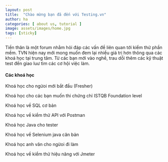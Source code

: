 ```yaml
---
layout: post
title:  "Chào mừng bạn đã đến với Testing.vn"
author: ha
categories: [ about us, tutorial ]
image: assets/images/home.jpg
tags: [sticky]
---
```


Tiền thân là một forum nhằm hỏi đáp các vấn đề liên quan tới kiểm thử phần mềm. TVN hiện nay mới mong muốn đem lại nhiều giá trị hơn thông qua các khoá học tại trung tâm. Từ các bạn mới vào nghề, trau dồi thêm các kỹ thuật test đến giao luư tìm các cơ hội việc làm.

#### Các khoá học

Khoá học cho ngừoi mới bắt đầu (Fresher)

Khoá học cho các bạn muốn thi chứng chỉ ISTQB Foundation level

Khoá học về SQL cơ bản

Khoá học về kiểm thử API với Postman

Khoá học Java cho tester

Khoá học về Selenium java căn bản 

Khoá học anh văn cho ngừoi đi làm

Khoá học về kiểm thử hiệu năng với Jmeter 